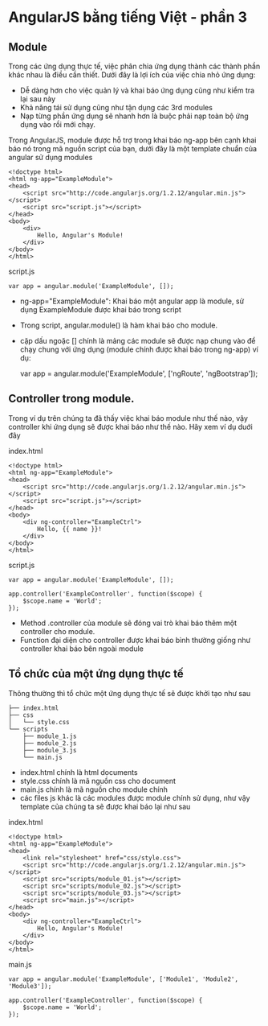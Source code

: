 # AngularJS bằng tiếng Việt - phần 3
## Module
Trong các ứng dụng thực tế, việc phân chia ứng dụng thành các thành phần khác nhau là điều cần thiết. Dưới đây là lợi ích của việc chia nhỏ ứng dụng:
* Dễ dàng hơn cho việc quản lý và khai báo ứng dụng cũng như kiểm tra lại sau này
* Khả năng tái sử dụng cũng như tận dụng các 3rd modules
* Nạp từng phần ứng dụng sẽ nhanh hơn là buộc phải nạp toàn bộ ứng dụng vào rồi mới chạy.

Trong AngularJS, module được hỗ trợ trong khai báo ng-app bên cạnh khai báo nó trong mã nguồn script của bạn, dưới đây là một template chuẩn của angular sử dụng modules

	<!doctype html>
	<html ng-app="ExampleModule">
	<head>
	    <script src="http://code.angularjs.org/1.2.12/angular.min.js"></script>
	    <script src="script.js"></script>
	</head>
	<body>
	    <div>
	        Hello, Angular's Module!
	    </div>
	</body>
	</html>

script.js

	var app = angular.module('ExampleModule', []);

* ng-app="ExampleModule": Khai báo một angular app là module, sử dụng ExampleModule được khai báo trong script
* Trong script, angular.module() là hàm khai báo cho module.
* cặp dấu ngoặc [] chính là mảng các module sẽ được nạp chung vào để chạy chung với ứng dụng (module chính được khai báo trong ng-app) ví dụ:

	var app = angular.module('ExampleModule', ['ngRoute', 'ngBootstrap']);

## Controller trong module.
Trong ví dụ trên chúng ta đã thấy việc khai báo module như thế nào, vậy controller khi ứng dụng sẽ được khai báo như thế nào. Hãy xem ví dụ duới đây

index.html

	<!doctype html>
	<html ng-app="ExampleModule">
	<head>
	    <script src="http://code.angularjs.org/1.2.12/angular.min.js"></script>
	    <script src="script.js"></script>
	</head>
	<body>
	    <div ng-controller="ExampleCtrl">
	        Hello, {{ name }}!
	    </div>
	</body>
	</html>

script.js
	
	var app = angular.module('ExampleModule', []);

	app.controller('ExampleController', function($scope) {
		$scope.name = 'World';
	});

* Method .controller của module sẽ đóng vai trò khai báo thêm một controller cho module.
* Function đại diện cho controller được khai báo bình thường giống như controller khai báo bên ngoài module

## Tổ chức của một ứng dụng thực tế
Thông thường thì tổ chức một ứng dụng thực tế sẽ được khởi tạo như sau

	├── index.html
	├── css
	│   └── style.css
	└── scripts
	    ├── module_1.js
	    ├── module_2.js
	    ├── module_3.js
	    └── main.js

* index.html chính là html documents
* style.css chính là mã nguồn css cho document
* main.js chính là mã nguồn cho module chính
* các files js khác là các modules được module chính sử dụng, như vậy template của chúng ta sẽ được khai báo lại như sau

index.html

	<!doctype html>
	<html ng-app="ExampleModule">
	<head>
		<link rel="stylesheet" href="css/style.css">
	    <script src="http://code.angularjs.org/1.2.12/angular.min.js"></script>
	    <script src="scripts/module_01.js"></script>
	    <script src="scripts/module_02.js"></script>
	    <script src="scripts/module_03.js"></script>
	    <script src="main.js"></script>
	</head>
	<body>
	    <div ng-controller="ExampleCtrl">
	        Hello, Angular's Module!
	    </div>
	</body>
	</html>

main.js
	
	var app = angular.module('ExampleModule', ['Module1', 'Module2', 'Module3']);

	app.controller('ExampleController', function($scope) {
		$scope.name = 'World';
	});